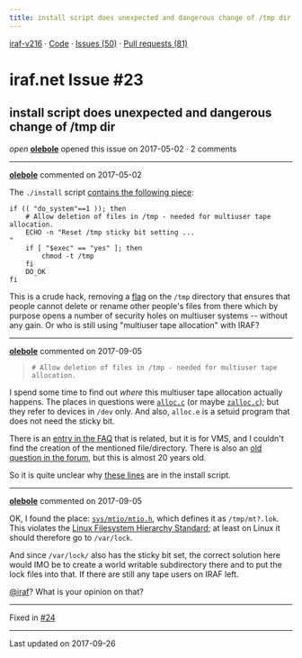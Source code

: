 ```yaml
---
title: install script does unexpected and dangerous change of /tmp dir #23
---
```


[iraf-v216](/iraf-v216) · [Code](https://github.com/iraf-community/iraf/tree/iraf-v216) · [Issues (50)](/iraf-v216/issues) · [Pull requests (81)](/iraf-v216/issues/pulls)

# iraf.net Issue #23
## install script does unexpected and dangerous change of /tmp dir
*open* **[olebole](https://github.com/olebole)** opened this issue on 2017-05-02 · 2 comments

- - - -

**[olebole](https://github.com/olebole)** commented on 2017-05-02

The `./install` script [contains the following piece](https://github.com/iraf-community/iraf/blob/b16ce716abfe1a06c406a2ffd0eafccada99f49e/install#L1165-L1172):  
```  
if (( "do_system"==1 )); then  
    # Allow deletion of files in /tmp - needed for multiuser tape allocation.  
    ECHO -n "Reset /tmp sticky bit setting ...                              "  
    if [ "$exec" == "yes" ]; then  
        chmod -t /tmp  
    fi  
    DO_OK  
fi  
```  
This is a crude hack, removing a [flag](https://en.wikipedia.org/wiki/Sticky_bit) on the `/tmp` directory that ensures that people cannot delete or rename other people's files from there which by purpose opens a number of security holes on multiuser systems -- without any gain. Or who is still using "multiuser tape allocation" with IRAF?
- - - -

**[olebole](https://github.com/olebole)** commented on 2017-09-05

> ```  
># Allow deletion of files in /tmp - needed for multiuser tape allocation.  
>```  
  
I spend some time to find out _where_ this multiuser tape allocation actually happens. The places in questions were [`alloc.c`](https://github.com/iraf-community/iraf/blob/9590f45760a4791f3305407fb51c87f1282b32be/unix/os/alloc.c) (or maybe [`zalloc.c`](https://github.com/iraf-community/iraf/blob/9590f45760a4791f3305407fb51c87f1282b32be/unix/os/zalloc.c)); but they refer to devices in `/dev` only. And also, `alloc.e` is a setuid program that does not need the sticky bit.  
  
There is an [entry in the FAQ](http://iraf.noao.edu/faq/FAQsec09.html#9011) that is related, but it is for VMS, and I couldn't find the creation of the mentioned file/directory. There is also an [old question in the forum](https://iraf.net/forum/viewtopic.php?showtopic=110948), but this is almost 20 years old.
  
So it is quite unclear why [these lines](https://github.com/iraf-community/iraf/blob/9590f45760a4791f3305407fb51c87f1282b32be/install#L1165-L1172) are in the install script.
- - - -

**[olebole](https://github.com/olebole)** commented on 2017-09-05

OK, I found the place: [`sys/mtio/mtio.h`](https://github.com/iraf-community/iraf/blob/9590f45760a4791f3305407fb51c87f1282b32be/sys/mtio/mtio.h#L5-L7), which defines it as `/tmp/mt?.lok`. This violates the [Linux Filesystem Hierarchy Standard](http://www.pathname.com/fhs/pub/fhs-2.3.html#VARLOCKLOCKFILES); at least on Linux it should therefore go to `/var/lock`.  
  
And since `/var/lock/` also has the sticky bit set, the correct solution here would IMO be to create a world writable subdirectory there and to put the lock files into that. If there are still any tape users on IRAF left.  
  
[@iraf](https://github.com/iraf)? What is your opinion on that?

- - - -

Fixed in [#24](https://iraf-community.github.io/iraf-v216/issues/24)

- - - -

Last updated on 2017-09-26
